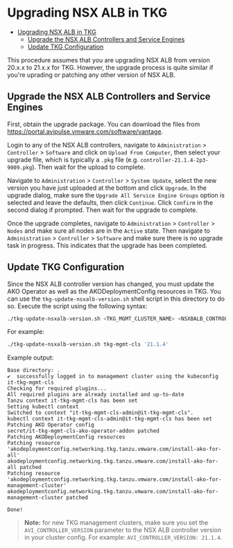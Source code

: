 # Upgrading NSX ALB in TKG

- [Upgrading NSX ALB in TKG](#upgrading-nsx-alb-in-tkg)
  - [Upgrade the NSX ALB Controllers and Service Engines](#upgrade-the-nsx-alb-controllers-and-service-engines)
  - [Update TKG Configuration](#update-tkg-configuration)

This procedure assumes that you are upgrading NSX ALB from version 20.x.x to 21.x.x for TKG.
However, the upgrade process is quite similar if you're uprading or patching any other version of NSX ALB.

## Upgrade the NSX ALB Controllers and Service Engines

First, obtain the upgrade package. You can download the files from <https://portal.avipulse.vmware.com/software/vantage>.

Login to any of the NSX ALB controllers, navigate to `Administration` > `Controller` > `Software` and click on `Upload From Computer`, then select your upgrade file, which is typically a `.pkg` file (e.g. `controller-21.1.4-2p3-9009.pkg`). Then wait for the upload to complete.

Navigate to `Administration` > `Controller` > `System Update`, select the new version you have just uploaded at the bottom and click `Upgrade`. In the upgrade dialog, make sure the `Upgrade All Service Engine Groups` option is selected and leave the defaults, then click `Continue`. Click `Confirm` in the second dialog if prompted. Then wait for the upgrade to complete.

Once the upgrade completes, navigate to `Administration` > `Controller` > `Nodes` and make sure all nodes are in the `Active` state.
Then navigate to `Administration` > `Controller` > `Software` and make sure there is no upgrade task in progress. This indicates that the upgrade has been completed.

## Update TKG Configuration

Since the NSX ALB controller version has changed, you must update the AKO Operator as well as the AKODeploymentConfig resources in TKG.
You can use the `tkg-update-nsxalb-version.sh` shell script in this directory to do so.
Execute the script using the following syntax:

```bash
./tkg-update-nsxalb-version.sh <TKG_MGMT_CLUSTER_NAME> <NSXBALB_CONTROLLER_VERSION>
```

For example:

```bash
./tkg-update-nsxalb-version.sh tkg-mgmt-cls '21.1.4'
```

Example output:

```text
Base directory: .
✔  successfully logged in to management cluster using the kubeconfig it-tkg-mgmt-cls
Checking for required plugins...
All required plugins are already installed and up-to-date
Tanzu context it-tkg-mgmt-cls has been set
Setting kubectl context
Switched to context "it-tkg-mgmt-cls-admin@it-tkg-mgmt-cls".
kubectl context it-tkg-mgmt-cls-admin@it-tkg-mgmt-cls has been set
Patching AKO Operator config
secret/it-tkg-mgmt-cls-ako-operator-addon patched
Patching AKODeploymentConfig resources
Patching resource 'akodeploymentconfig.networking.tkg.tanzu.vmware.com/install-ako-for-all'
akodeploymentconfig.networking.tkg.tanzu.vmware.com/install-ako-for-all patched
Patching resource 'akodeploymentconfig.networking.tkg.tanzu.vmware.com/install-ako-for-management-cluster'
akodeploymentconfig.networking.tkg.tanzu.vmware.com/install-ako-for-management-cluster patched

Done!
```

>**Note:** for new TKG management clusters, make sure you set the `AVI_CONTROLLER_VERSION` parameter to the NSX ALB controller version in your cluster config. For example: `AVI_CONTROLLER_VERSION: 21.1.4`.
